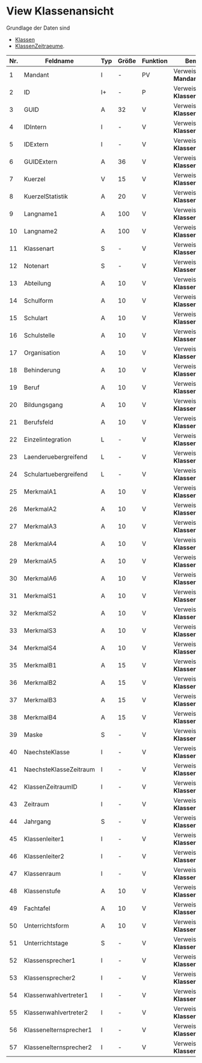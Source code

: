# View Klassenansicht

Grundlage der Daten sind 
* [Klassen](https://doc.magellan6-datenstruktur.stueber.de/tabellen/Klassen.html) 
* [KlassenZeitraeume](https://doc.magellan6-datenstruktur.stueber.de/tabellen/KlassenZeitraeume.html).

Nr.|Feldname|Typ|Größe|Funktion|Bemerkung
--|--|--|--|--|--
1|Mandant|I|-|PV|Verweis auf Tabelle **Mandanten**
2|ID|I+|-|P|Verweis auf Tabelle **Klassen**
3|GUID|A|32|V|Verweis auf Tabelle **Klassen**
4|IDIntern|I|-|V|Verweis auf Tabelle **Klassen**
5|IDExtern|I|-|V|Verweis auf Tabelle **Klassen**
6|GUIDExtern|A|36|V|Verweis auf Tabelle **Klassen**
7|Kuerzel|V|15|V|Verweis auf Tabelle **Klassen**
8|KuerzelStatistik|A|20|V|Verweis auf Tabelle **Klassen**
9|Langname1|A|100|V|Verweis auf Tabelle **Klassen**
10|Langname2|A|100|V|Verweis auf Tabelle **Klassen**
11|Klassenart|S|-|V|Verweis auf Tabelle **Klassen**
12|Notenart|S|-|V|Verweis auf Tabelle **Klassen**
13|Abteilung|A|10|V|Verweis auf Tabelle **Klassen**
14|Schulform|A|10|V|Verweis auf Tabelle **Klassen**
15|Schulart|A|10|V|Verweis auf Tabelle **Klassen**
16|Schulstelle|A|10|V|Verweis auf Tabelle **Klassen**
17|Organisation|A|10|V|Verweis auf Tabelle **Klassen**
18|Behinderung|A|10|V|Verweis auf Tabelle **Klassen**
19|Beruf|A|10|V|Verweis auf Tabelle **Klassen**
20|Bildungsgang|A|10|V|Verweis auf Tabelle **Klassen**
21|Berufsfeld|A|10|V|Verweis auf Tabelle **Klassen**
22|Einzelintegration|L|-|V|Verweis auf Tabelle **Klassen**
23|Laenderuebergreifend|L|-|V|Verweis auf Tabelle **Klassen**
24|Schulartuebergreifend|L|-|V|Verweis auf Tabelle **Klassen**
25|MerkmalA1|A|10|V|Verweis auf Tabelle **Klassen**
26|MerkmalA2|A|10|V|Verweis auf Tabelle **Klassen**
27|MerkmalA3|A|10|V|Verweis auf Tabelle **Klassen**
28|MerkmalA4|A|10|V|Verweis auf Tabelle **Klassen**
29|MerkmalA5|A|10|V|Verweis auf Tabelle **Klassen**
30|MerkmalA6|A|10|V|Verweis auf Tabelle **Klassen**
31|MerkmalS1|A|10|V|Verweis auf Tabelle **Klassen**
32|MerkmalS2|A|10|V|Verweis auf Tabelle **Klassen**
33|MerkmalS3|A|10|V|Verweis auf Tabelle **Klassen**
34|MerkmalS4|A|10|V|Verweis auf Tabelle **Klassen**
35|MerkmalB1|A|15|V|Verweis auf Tabelle **Klassen**
36|MerkmalB2|A|15|V|Verweis auf Tabelle **Klassen**
37|MerkmalB3|A|15|V|Verweis auf Tabelle **Klassen**
38|MerkmalB4|A|15|V|Verweis auf Tabelle **Klassen**
39|Maske|S|-|V|Verweis auf Tabelle **Klassen**
40|NaechsteKlasse|I|-|V|Verweis auf Tabelle **Klassen**
41|NaechsteKlasseZeitraum|I|-|V|Verweis auf Tabelle **Klassen**
42|KlassenZeitraumID|I|-|V|Verweis auf Tabelle **KlassenZeitraeume**
43|Zeitraum|I|-|V|Verweis auf Tabelle **KlassenZeitraeume**
44|Jahrgang|S|-|V|Verweis auf Tabelle **KlassenZeitraeume**
45|Klassenleiter1|I|-|V|Verweis auf Tabelle **KlassenZeitraeume**
46|Klassenleiter2|I|-|V|Verweis auf Tabelle **KlassenZeitraeume**
47|Klassenraum|I|-|V|Verweis auf Tabelle **KlassenZeitraeume**
48|Klassenstufe|A|10|V|Verweis auf Tabelle **KlassenZeitraeume**
49|Fachtafel|A|10|V|Verweis auf Tabelle **KlassenZeitraeume**
50|Unterrichtsform|A|10|V|Verweis auf Tabelle **KlassenZeitraeume**
51|Unterrichtstage|S|-|V|Verweis auf Tabelle **KlassenZeitraeume**
52|Klassensprecher1|I|-|V|Verweis auf Tabelle **KlassenZeitraeume**
53|Klassensprecher2|I|-|V|Verweis auf Tabelle **KlassenZeitraeume**
54|Klassenwahlvertreter1|I|-|V|Verweis auf Tabelle **KlassenZeitraeume**
55|Klassenwahlvertreter2|I|-|V|Verweis auf Tabelle **KlassenZeitraeume**
56|Klassenelternsprecher1|I|-|V|Verweis auf Tabelle **KlassenZeitraeume**
57|Klassenelternsprecher2|I|-|V|Verweis auf Tabelle **KlassenZeitraeume**

